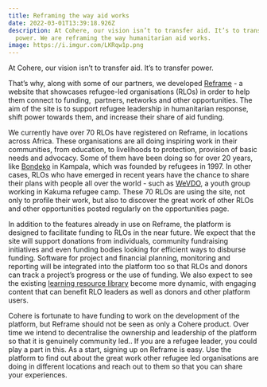 ```yaml
---
title: Reframing the way aid works
date: 2022-03-01T13:39:18.926Z
description: At Cohere, our vision isn’t to transfer aid. It’s to transfer
  power. We are reframing the way humanitarian aid works.
image: https://i.imgur.com/LKRqw1p.png
---
```

<!--StartFragment-->

At Cohere, our vision isn’t to transfer aid. It’s to transfer power. 

That’s why, along with some of our partners, we developed [Reframe](http://www.reframe.network) - a website that showcases refugee-led organisations (RLOs) in order to help them connect to funding,  partners, networks and other opportunities. The aim of the site is to support refugee leadership in humanitarian response, shift power towards them, and increase their share of aid funding.

We currently have over 70 RLOs have registered on Reframe, in locations across Africa. These organisations are all doing inspiring work in their communities, from education, to livelihoods to protection, provision of basic needs and advocacy. Some of them have been doing so for over 20 years, like [Bondeko](https://www.reframe.network/profile.php?org=Bondeko) in Kampala, which was founded by refugees in 1997. In other cases, RLOs who have emerged in recent years have the chance to share their plans with people all over the world - such as [WeVDO](https://www.reframe.network/profile.php?org=WeVDO), a youth group working in Kakuma refugee camp. These 70 RLOs are using the site, not only to profile their work, but also to discover the great work of other RLOs and other opportunities posted regularly on the opportunities page.

In addition to the features already in use on Reframe, the platform is designed to facilitate funding to RLOs in the near future. We expect that the site will support donations from individuals, community fundraising initiatives and even funding bodies looking for efficient ways to disburse funding. Software for project and financial planning, monitoring and reporting will be integrated into the platform too so that RLOs and donors can track a project’s progress or the use of funding. We also expect to see the existing [learning resource library](https://www.reframe.network/repository.php) become more dynamic, with engaging content that can benefit RLO leaders as well as donors and other platform users. 

Cohere is fortunate to have funding to work on the development of the platform, but Reframe should not be seen as only a Cohere product. Over time we intend to decentralise the ownership and leadership of the platform so that it is genuinely community led.. If you are a refugee leader, you could play a part in this. As a start, signing up on Reframe is easy. Use the platform to find out about the great work other refugee led organisations are doing in different locations and reach out to them so that you can share your experiences. 

<!--EndFragment-->